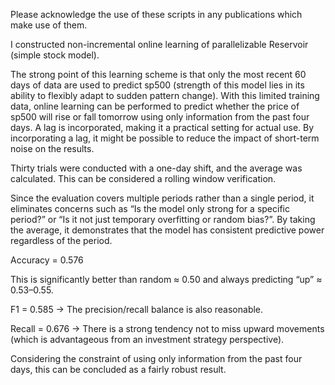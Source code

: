 Please acknowledge the use of these scripts in any publications which make use of them.

I constructed non-incremental online learning of parallelizable Reservoir (simple stock model).

The strong point of this learning scheme is that only the most recent 60 days of data are used to predict sp500 (strength of this model lies in its ability to flexibly adapt to sudden pattern change).
With this limited training data, online learning can be performed to predict whether the price of sp500 will rise or fall tomorrow using only information from the past four days.
A lag is incorporated, making it a practical setting for actual use. 
By incorporating a lag, it might be possible to reduce the impact of short-term noise on the results.

Thirty trials were conducted with a one-day shift, and the average was calculated. This can be considered a rolling window verification.

Since the evaluation covers multiple periods rather than a single period,
it eliminates concerns such as “Is the model only strong for a specific period?” or “Is it not just temporary overfitting or random bias?”.
By taking the average, it demonstrates that the model has consistent predictive power regardless of the period.

Accuracy = 0.576

This is significantly better than random ≈ 0.50 and always predicting “up” ≈ 0.53–0.55.


F1 = 0.585
→ The precision/recall balance is also reasonable.

Recall = 0.676
→ There is a strong tendency not to miss upward movements (which is advantageous from an investment strategy perspective).

Considering the constraint of using only information from the past four days, this can be concluded as a fairly robust result.
